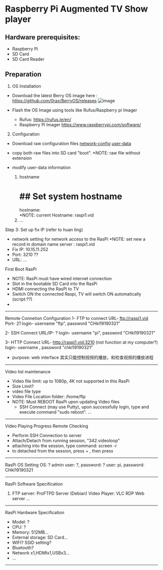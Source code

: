 # Raspberry Pi Augmented TV Show player 

## Hardware prerequisites:
- Raspberry Pi
- SD Card
- SD Card Reader

## Preparation
1. OS Installation
- Download the latest Berry OS image here : https://github.com/0rax/BerryOS/releases
  ![image](https://github.com/B83C/raspi_video/assets/72597973/fa578165-98bd-4a53-b8d1-d2521c7ee24e)

- Flash the OS Image using tools like Rufus/Raspberry pi Imager 
  - Rufus: https://rufus.ie/en/
  - Raspberry Pi Imager https://www.raspberrypi.com/software/

2. Configuration
- Download raw configuration files
    [network-config](network-config)
    [user-data](user-data)

- copy both raw files into SD card "boot". 
  *NOTE: raw file without extension

- modify user-data information
  1) hostname
      # ## Set system hostname
      hostname: <raspivideo>   
     *NOTE: current Hostname: raspi1.vid
  2) ...


Step 3: Set up fix IP (refer to huan ling)
- network setting for network access to the RasPi
  *NOTE: set new a record in domain name server : raspi1.vid
- Fix IP: 10.15.11.252
- Port: 3210  ??
- URL: ...


First Boot RasPi
- NOTE: RasPi must have wired internet connection
- Slot in the bootable SD Card into the RasPi
- HDMI connecting the RasPi to TV
- Switch ON the connected Raspi, TV will switch ON automatically (script:??)
- 


*********************************************************

Remote Connetion Configuration
1- FTP to connect
   URL- ftp://raspi1.vid
   Port- 21
   login- username "ftp", password "CHkl19190321"

2- SSH Connect
   URL/IP- ?
   login- username "pi", password "CHkl19190321" 

3- HTTP Connect
   URL- http://raspi1.vid:3210 (not function at my computer?)
   login- username <empty>, password "chkl19190321" 
   - purpose: web interface 其实只能控制视频的播放，和检查视频的播放进程 

*********************************************************

Video list maintenance
- Video file limit: up to 1080p, 4K not supported in this RasPi
- Size Limit?
- video file type
- Video File Location
    folder: /home/ftp
- NOTE: Must REBOOT RasPi upon updating Video files
    - SSH Connect (may use Putty), upon successfully login, 
      type and execute command "sudo reboot".
...


*********************************************************

Video Playing Progress Remote Checking
- Perform SSH Connection to server
- Attach/Detach from running session, "342.videoloop"
- attaching into the session, type command: screen -r
- to detached from the session, press <ctrl> + <a>, then press <d>

*********************************************************

RasPi OS Setting
OS: ?
admin user: ?, password: ?
user: pi, password: CHkl19190321


*********************************************************

RasPi Software Specification
1) FTP server: ProFTPD Server (Debian) 
Video Player: VLC
RDP
Web server 
...


*********************************************************

RasPi Hardware Specification
- Model: ?
- CPU: ?
- Memory: 512MB...
- External storage: SD Card... 
- WIFI? SSID setting?
- Bluetooth?
- Network x1,HDMIx1,USBx3...
- ...

*********************************************************


